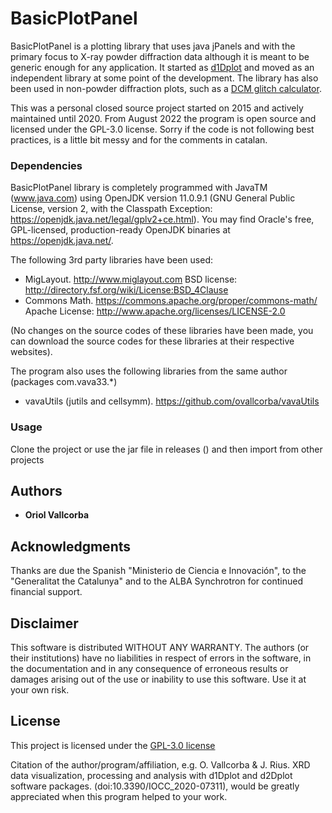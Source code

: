 # BasicPlotPanel

BasicPlotPanel is a plotting library that uses java jPanels and with the primary focus to X-ray powder diffraction data although it is meant to be generic enough for any application. It started as [d1Dplot](https://github.com/ovallcorba/D1Dplot) and moved as an independent library at some point of the development. The library has also been used in non-powder diffraction plots, such as a [DCM glitch calculator](https://github.com/ovallcorba/DCM_Glitch_calculator).

This was a personal closed source project started on 2015 and actively maintained until 2020. From August 2022 the program is open source and licensed under the GPL-3.0 license. Sorry if the code is not following best practices, is a little bit messy and for the comments in catalan.

### Dependencies

BasicPlotPanel library is completely programmed with JavaTM (www.java.com) using OpenJDK version 11.0.9.1 (GNU General Public License, version 2, with the Classpath Exception: https://openjdk.java.net/legal/gplv2+ce.html). You may find Oracle's free, GPL-licensed, production-ready OpenJDK binaries at https://openjdk.java.net/.

The following 3rd party libraries have been used:
- MigLayout. http://www.miglayout.com
    BSD license: http://directory.fsf.org/wiki/License:BSD_4Clause
- Commons Math. https://commons.apache.org/proper/commons-math/
    Apache License: http://www.apache.org/licenses/LICENSE-2.0

(No changes on the source codes of these libraries have been made, you can download the source codes for these libraries at their respective websites).

The program also uses the following libraries from the same author (packages com.vava33.*)

- vavaUtils (jutils and cellsymm). https://github.com/ovallcorba/vavaUtils

### Usage

Clone the project or use the jar file in releases () and then import from other projects 

## Authors

  - **Oriol Vallcorba**

## Acknowledgments 

Thanks are due the Spanish "Ministerio de Ciencia e Innovación", to the "Generalitat the Catalunya" and to the ALBA Synchrotron for continued financial support.

## Disclaimer

This software is distributed WITHOUT ANY WARRANTY. The authors (or their institutions) have no liabilities in respect of errors in the software, in the documentation and in any consequence of erroneous results or damages arising out of the use or inability to use this software. Use it at your own risk.

## License

This project is licensed under the [GPL-3.0 license](LICENSE.txt)

Citation of the author/program/affiliation, e.g. O. Vallcorba & J. Rius. XRD data visualization, processing and analysis with d1Dplot and d2Dplot software packages. (doi:10.3390/IOCC_2020-07311), would be greatly appreciated when this program helped to your work.
